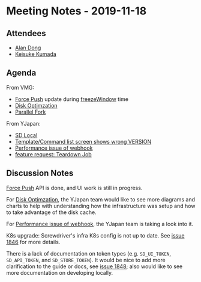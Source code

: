 # Meeting Notes - 2019-11-18

## Attendees

- [Alan Dong](https://github.com/adong)
- [Keisuke Kumada](https://github.com/kumada626)

## Agenda

From VMG:

- [Force Push](https://github.com/screwdriver-cd/screwdriver/issues/1675) update during [freezeWindow](https://docs.screwdriver.cd/user-guide/configuration/workflow.html) time
- [Disk Optimzation](https://github.com/screwdriver-cd/screwdriver/issues/1830)
- [Parallel Fork](https://github.com/screwdriver-cd/screwdriver/issues/1710)

From YJapan:

- [SD Local](https://github.com/screwdriver-cd/screwdriver/issues/1314)
- [Template/Command list screen shows wrong VERSION](https://github.com/screwdriver-cd/screwdriver/issues/1723)
- [Performance issue of webhook](https://github.com/screwdriver-cd/screwdriver/issues/1468)
- [feature request: Teardown Job](https://github.com/screwdriver-cd/screwdriver/issues/1834)

## Discussion Notes

[Force Push](https://github.com/screwdriver-cd/data-schema/pull/360) API is done, and UI work is still in progress.

For [Disk Optimzation](https://github.com/screwdriver-cd/screwdriver/issues/1830), the YJapan team would like to see more diagrams and charts to help with understanding how the infrastructure was setup and how to take advantage of the disk cache.

For [Performance issue of webhook](https://github.com/screwdriver-cd/screwdriver/issues/1468), the YJapan team is taking a look into it.

K8s upgrade: Screwdriver's infra K8s config is not up to date. See [issue 1846](https://github.com/screwdriver-cd/screwdriver/issues/1846) for more details.


There is a lack of documentation on token types (e.g. `SD_UI_TOKEN`, `SD_API_TOKEN`, and `SD_STORE_TOKEN`). It would be nice to add more clarification to the guide or docs, see [issue 1848](https://github.com/screwdriver-cd/screwdriver/issues/1848); also would like to see more documentation on developing locally. 
